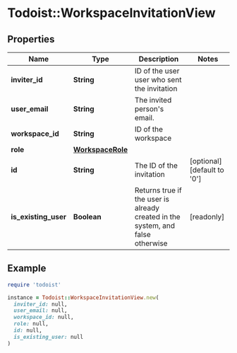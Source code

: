 # Todoist::WorkspaceInvitationView

## Properties

| Name | Type | Description | Notes |
| ---- | ---- | ----------- | ----- |
| **inviter_id** | **String** | ID of the user user who sent the invitation |  |
| **user_email** | **String** | The invited person&#39;s email. |  |
| **workspace_id** | **String** | ID of the workspace |  |
| **role** | [**WorkspaceRole**](WorkspaceRole.md) |  |  |
| **id** | **String** | The ID of the invitation | [optional][default to &#39;0&#39;] |
| **is_existing_user** | **Boolean** | Returns true if the user is already created in the system, and false otherwise | [readonly] |

## Example

```ruby
require 'todoist'

instance = Todoist::WorkspaceInvitationView.new(
  inviter_id: null,
  user_email: null,
  workspace_id: null,
  role: null,
  id: null,
  is_existing_user: null
)
```

